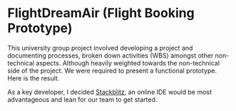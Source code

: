 # FlightDreamAir (Flight Booking Prototype)
This university group project involved developing a project and documenting processes, broken down activities (WBS) amongst other non-technical aspects. Although heavily weighted towards the non-technical side of the project. We were required to present a functional prototype. Here is the result.

As a key developer, I decided [Stackblitz](https://stackblitz.com/), an online IDE would be most advantageous and lean for our team to get started.